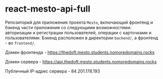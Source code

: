 # react-mesto-api-full
Репозиторий для приложения проекта `Mesto`, включающий фронтенд и бэкенд части приложения со следующими возможностями: авторизации и регистрации пользователей, операции с карточками и пользователями. Бэкенд расположен в директории `backend/`, а фронтенд - во `frontend/`.

Домен фронтенда - https://thedoft.mesto.students.nomoredomains.rocks

Домен сервера - https://api.thedoft.mesto.students.nomoredomains.rocks

Публичный IP-адрес сервера - 84.201.178.193
